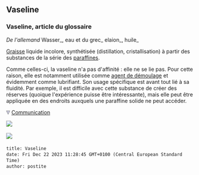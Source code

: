 ## Vaseline
### Vaseline, article du glossaire
 _De l'allemand_ Wasser_, eau et du grec_ elaion_, huile_

[Graisse](gras.html) liquide incolore, synthétisée (distillation, cristallisation) à partir des substances de la série des [paraffines](paraffine.html).

Comme celles-ci, la vaseline n'a pas d'affinité : elle ne se lie pas. Pour cette raison, elle est notamment utilisée comme [agent de démoulage](moulage.html#agentdemoulage) et évidemment comme lubrifiant. Son usage spécifique est avant tout lié à sa fluidité. Par exemple, il est difficile avec cette substance de créer des réserves (quoique l'expérience puisse être intéressante), mais elle peut être appliquée en des endroits auxquels une paraffine solide ne peut accéder.



![](images/flechebas.gif) [Communication](http://www.artrealite.com/annonceurs.htm) 

[![](https://cbonvin.fr/sites/regie.artrealite.com/visuels/campagne1.png)](index-2.html#20131014)

![](https://cbonvin.fr/sites/regie.artrealite.com/visuels/campagne2.png)
```
title: Vaseline
date: Fri Dec 22 2023 11:28:45 GMT+0100 (Central European Standard Time)
author: postite
```
